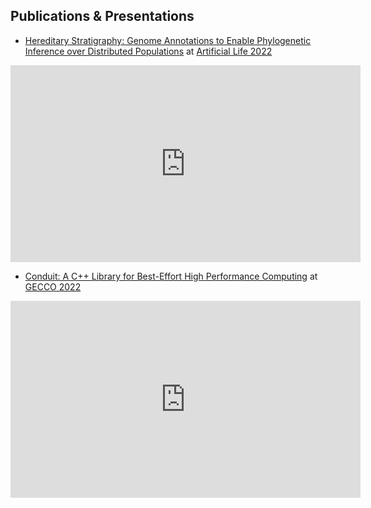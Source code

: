 ## Publications & Presentations

* [Hereditary Stratigraphy: Genome Annotations to Enable Phylogenetic Inference over Distributed Populations](https://github.com/mmore500/hereditary-stratigraph-concept/releases/tag/v0.3.0) at [Artificial Life 2022](https://2022.alife.org/)

<iframe width="560" height="315" src="https://www.youtube.com/embed/-HJYNrafLpo" title="YouTube video player" frameborder="0" allow="accelerometer; autoplay; clipboard-write; encrypted-media; gyroscope; picture-in-picture" allowfullscreen></iframe>

* [Conduit: A C++ Library for Best-Effort High Performance Computing](https://github.com/mmore500/hereditary-stratigraph-concept/releases/tag/v0.2.0) at [GECCO 2022](https://gecco-2022.sigevo.org/)

<iframe width="560" height="315" src="https://www.youtube.com/embed/lf3NdcKOZ2c" title="YouTube video player" frameborder="0" allow="accelerometer; autoplay; clipboard-write; encrypted-media; gyroscope; picture-in-picture" allowfullscreen></iframe>
